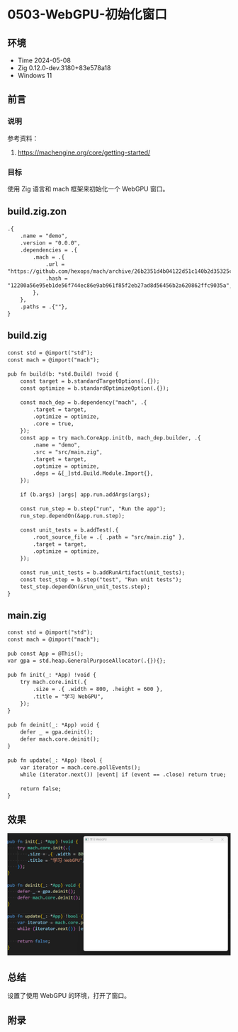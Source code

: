# 0503-WebGPU-初始化窗口

## 环境

- Time 2024-05-08
- Zig 0.12.0-dev.3180+83e578a18
- Windows 11

## 前言

### 说明

参考资料：

1. <https://machengine.org/core/getting-started/>

### 目标

使用 Zig 语言和 mach 框架来初始化一个 WebGPU 窗口。

## build.zig.zon

```zig
.{
    .name = "demo",
    .version = "0.0.0",
    .dependencies = .{
        .mach = .{
            .url = "https://github.com/hexops/mach/archive/26b2351d4b04122d51c140b2d35325c02ccb0a5a.tar.gz",
            .hash = "12200a56e95eb1de56f744ec86e9ab961f85f2eb27ad8d56456b2a620862ffc9035a",
        },
    },
    .paths = .{""},
}
```

## build.zig

```zig
const std = @import("std");
const mach = @import("mach");

pub fn build(b: *std.Build) !void {
    const target = b.standardTargetOptions(.{});
    const optimize = b.standardOptimizeOption(.{});

    const mach_dep = b.dependency("mach", .{
        .target = target,
        .optimize = optimize,
        .core = true,
    });
    const app = try mach.CoreApp.init(b, mach_dep.builder, .{
        .name = "demo",
        .src = "src/main.zig",
        .target = target,
        .optimize = optimize,
        .deps = &[_]std.Build.Module.Import{},
    });

    if (b.args) |args| app.run.addArgs(args);

    const run_step = b.step("run", "Run the app");
    run_step.dependOn(&app.run.step);

    const unit_tests = b.addTest(.{
        .root_source_file = .{ .path = "src/main.zig" },
        .target = target,
        .optimize = optimize,
    });

    const run_unit_tests = b.addRunArtifact(unit_tests);
    const test_step = b.step("test", "Run unit tests");
    test_step.dependOn(&run_unit_tests.step);
}
```

## main.zig

```zig
const std = @import("std");
const mach = @import("mach");

pub const App = @This();
var gpa = std.heap.GeneralPurposeAllocator(.{}){};

pub fn init(_: *App) !void {
    try mach.core.init(.{
        .size = .{ .width = 800, .height = 600 },
        .title = "学习 WebGPU",
    });
}

pub fn deinit(_: *App) void {
    defer _ = gpa.deinit();
    defer mach.core.deinit();
}

pub fn update(_: *App) !bool {
    var iterator = mach.core.pollEvents();
    while (iterator.next()) |event| if (event == .close) return true;

    return false;
}
```

## 效果

![打开窗口][1]

## 总结

设置了使用 WebGPU 的环境，打开了窗口。

[1]: images/webgpu01.png

## 附录
